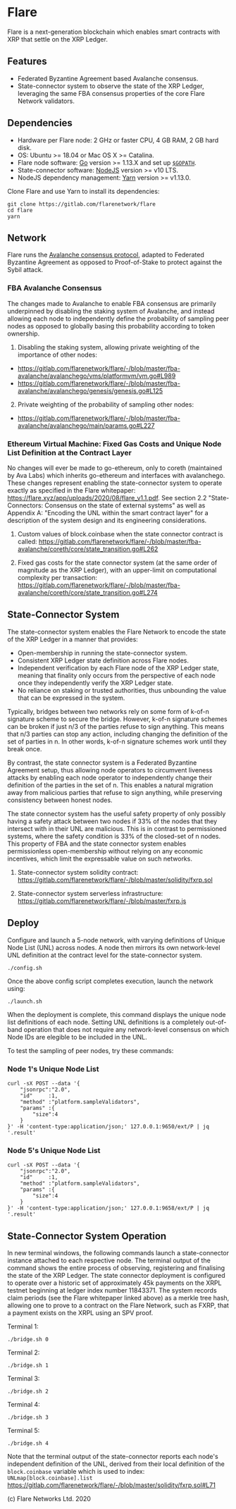 # Flare

Flare is a next-generation blockchain which enables smart contracts with XRP that settle on the XRP Ledger.

## Features

- Federated Byzantine Agreement based Avalanche consensus. 
- State-connector system to observe the state of the XRP Ledger, leveraging the same FBA consensus properties of the core Flare Network validators.

## Dependencies

- Hardware per Flare node: 2 GHz or faster CPU, 4 GB RAM, 2 GB hard disk.
- OS: Ubuntu >= 18.04 or Mac OS X >= Catalina.
- Flare node software: [Go](https://golang.org/doc/install) version >= 1.13.X and set up [`$GOPATH`](https://github.com/golang/go/wiki/SettingGOPATH).
- State-connector software: [NodeJS](https://nodejs.org/en/download/package-manager/) version >= v10 LTS.
- NodeJS dependency management: [Yarn](https://classic.yarnpkg.com/en/docs/install) version >= v1.13.0.

Clone Flare and use Yarn to install its dependencies:
```
git clone https://gitlab.com/flarenetwork/flare
cd flare
yarn
```

## Network

Flare runs the [Avalanche consensus protocol](https://github.com/ava-labs/avalanchego), adapted to Federated Byzantine Agreement as opposed to Proof-of-Stake to protect against the Sybil attack.

### FBA Avalanche Consensus

The changes made to Avalanche to enable FBA consensus are primarily underpinned by disabling the staking system of Avalanche, and instead allowing each node to independently define the probability of sampling peer nodes as opposed to globally basing this probability according to token ownership. 

1) Disabling the staking system, allowing private weighting of the importance of other nodes: 
- https://gitlab.com/flarenetwork/flare/-/blob/master/fba-avalanche/avalanchego/vms/platformvm/vm.go#L989
- https://gitlab.com/flarenetwork/flare/-/blob/master/fba-avalanche/avalanchego/genesis/genesis.go#L125

2) Private weighting of the probability of sampling other nodes: 
- https://gitlab.com/flarenetwork/flare/-/blob/master/fba-avalanche/avalanchego/main/params.go#L227

### Ethereum Virtual Machine: Fixed Gas Costs and Unique Node List Definition at the Contract Layer

No changes will ever be made to go-ethereum, only to coreth (maintained by Ava Labs) which inherits go-ethereum and interfaces with avalanchego. These changes represent enabling the state-connector system to operate exactly as specified in the Flare whitepaper: https://flare.xyz/app/uploads/2020/08/flare_v1.1.pdf. See section 2.2 "State-Connectors: Consensus on the state of external systems" as well as Appendix A: "Encoding the UNL within the smart contract layer" for a description of the system design and its engineering considerations.

1) Custom values of block.coinbase when the state connector contract is called: https://gitlab.com/flarenetwork/flare/-/blob/master/fba-avalanche/coreth/core/state_transition.go#L262

2) Fixed gas costs for the state connector system (at the same order of magnitude as the XRP Ledger), with an upper-limit on computational complexity per transaction: https://gitlab.com/flarenetwork/flare/-/blob/master/fba-avalanche/coreth/core/state_transition.go#L274

## State-Connector System

The state-connector system enables the Flare Network to encode the state of the XRP Ledger in a manner that provides:

- Open-membership in running the state-connector system.
- Consistent XRP Ledger state definition across Flare nodes.
- Independent verification by each Flare node of the XRP Ledger state, meaning that finality only occurs from the perspective of each node once they independently verify the XRP Ledger state.
- No reliance on staking or trusted authorities, thus unbounding the value that can be expressed in the system.

Typically, bridges between two networks rely on some form of k-of-n signature scheme to secure the bridge. However, k-of-n signature schemes can be broken if just n/3 of the parties refuse to sign anything. This means that n/3 parties can stop any action, including changing the definition of the set of parties in n. In other words, k-of-n signature schemes work until they break once.

By contrast, the state connector system is a Federated Byzantine Agreement setup, thus allowing node operators to circumvent liveness attacks by enabling each node operator to independently change their definition of the parties in the set of n. This enables a natural migration away from malicious parties that refuse to sign anything, while preserving consistency between honest nodes.

The state connector system has the useful safety property of only possibly having a safety attack between two nodes if 33% of the nodes that they intersect with in their UNL are malicious. This is in contrast to permissioned systems, where the safety condition is 33% of the closed-set of n nodes. This property of FBA and the state connector system enables permissionless open-membership without relying on any economic incentives, which limit the expressable value on such networks.

1) State-connector system solidity contract: https://gitlab.com/flarenetwork/flare/-/blob/master/solidity/fxrp.sol

2) State-connector system serverless infrastructure: https://gitlab.com/flarenetwork/flare/-/blob/master/fxrp.js

## Deploy

Configure and launch a 5-node network, with varying definitions of Unique Node List (UNL) across nodes. A node then mirrors its own network-level UNL definition at the contract level for the state-connector system.

```
./config.sh
```

Once the above config script completes execution, launch the network using:
```
./launch.sh
```

When the deployment is complete, this command displays the unique node list definitions of each node. Setting UNL definitions is a completely out-of-band operation that does not require any network-level consensus on which Node IDs are elegible to be included in the UNL.

To test the sampling of peer nodes, try these commands:

### Node 1's Unique Node List
```
curl -sX POST --data '{
    "jsonrpc":"2.0",
    "id"     :1,
    "method" :"platform.sampleValidators",
    "params" :{
        "size":4
    }
}' -H 'content-type:application/json;' 127.0.0.1:9650/ext/P | jq '.result'
```

### Node 5's Unique Node List
```
curl -sX POST --data '{
    "jsonrpc":"2.0",
    "id"     :1,
    "method" :"platform.sampleValidators",
    "params" :{
        "size":4
    }
}' -H 'content-type:application/json;' 127.0.0.1:9658/ext/P | jq '.result'
```

## State-Connector System Operation

In new terminal windows, the following commands launch a state-connector instance attached to each respective node. The terminal output of the command shows the entire process of observing, registering and finalising the state of the XRP Ledger. The state connector deployment is configured to operate over a historic set of approximately 45k payments on the XRPL testnet beginning at ledger index number 11843371. The system records claim periods (see the Flare whitepaper linked above) as a merkle tree hash, allowing one to prove to a contract on the Flare Network, such as FXRP, that a payment exists on the XRPL using an SPV proof.

Terminal 1:
```
./bridge.sh 0
```

Terminal 2:
```
./bridge.sh 1
```

Terminal 3: 
```
./bridge.sh 2
```

Terminal 4:
```
./bridge.sh 3
```

Terminal 5:
```
./bridge.sh 4
```

Note that the terminal output of the state-connector reports each node's independent definition of the UNL, derived from their local definition of the `block.coinbase` variable which is used to index: `UNLmap[block.coinbase].list` https://gitlab.com/flarenetwork/flare/-/blob/master/solidity/fxrp.sol#L71


(c) Flare Networks Ltd. 2020